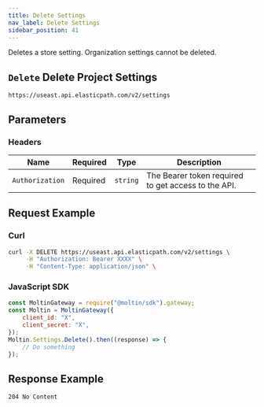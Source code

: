 ```yaml
---
title: Delete Settings
nav_label: Delete Settings
sidebar_position: 41
---
```


Deletes a store setting. Organization settings cannot be deleted.

## `Delete` Delete Project Settings

```http
https://useast.api.elasticpath.com/v2/settings
```

## Parameters

### Headers

| Name            | Required | Type     | Description                                         |
| --------------- | -------- | -------- | --------------------------------------------------- |
| `Authorization` | Required | `string` | The Bearer token required to get access to the API. |

## Request Example

### Curl

```bash
curl -X DELETE https://useast.api.elasticpath.com/v2/settings \
     -H "Authorization: Bearer XXXX" \
     -H "Content-Type: application/json" \
```

### JavaScript SDK

```javascript
const MoltinGateway = require("@moltin/sdk").gateway;
const Moltin = MoltinGateway({
    client_id: "X",
    client_secret: "X",
});
Moltin.Settings.Delete().then((response) => {
    // Do something
});
```
## Response Example

`204 No Content`

